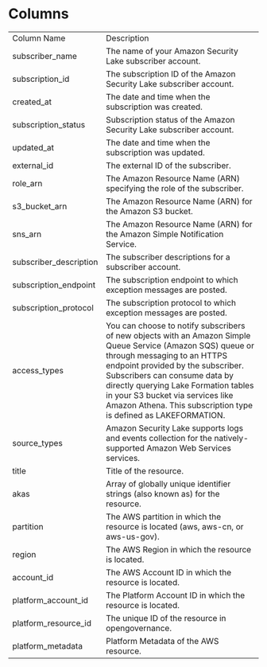 # Columns  

<table>
	<tr><td>Column Name</td><td>Description</td></tr>
	<tr><td>subscriber_name</td><td>The name of your Amazon Security Lake subscriber account.</td></tr>
	<tr><td>subscription_id</td><td>The subscription ID of the Amazon Security Lake subscriber account.</td></tr>
	<tr><td>created_at</td><td>The date and time when the subscription was created.</td></tr>
	<tr><td>subscription_status</td><td>Subscription status of the Amazon Security Lake subscriber account.</td></tr>
	<tr><td>updated_at</td><td>The date and time when the subscription was updated.</td></tr>
	<tr><td>external_id</td><td>The external ID of the subscriber.</td></tr>
	<tr><td>role_arn</td><td>The Amazon Resource Name (ARN) specifying the role of the subscriber.</td></tr>
	<tr><td>s3_bucket_arn</td><td>The Amazon Resource Name (ARN) for the Amazon S3 bucket.</td></tr>
	<tr><td>sns_arn</td><td>The Amazon Resource Name (ARN) for the Amazon Simple Notification Service.</td></tr>
	<tr><td>subscriber_description</td><td>The subscriber descriptions for a subscriber account.</td></tr>
	<tr><td>subscription_endpoint</td><td>The subscription endpoint to which exception messages are posted.</td></tr>
	<tr><td>subscription_protocol</td><td>The subscription protocol to which exception messages are posted.</td></tr>
	<tr><td>access_types</td><td>You can choose to notify subscribers of new objects with an Amazon Simple Queue Service (Amazon SQS) queue or through messaging to an HTTPS endpoint provided by the subscriber. Subscribers can consume data by directly querying Lake Formation tables in your S3 bucket via services like Amazon Athena. This subscription type is defined as LAKEFORMATION.</td></tr>
	<tr><td>source_types</td><td>Amazon Security Lake supports logs and events collection for the natively-supported Amazon Web Services services.</td></tr>
	<tr><td>title</td><td>Title of the resource.</td></tr>
	<tr><td>akas</td><td>Array of globally unique identifier strings (also known as) for the resource.</td></tr>
	<tr><td>partition</td><td>The AWS partition in which the resource is located (aws, aws-cn, or aws-us-gov).</td></tr>
	<tr><td>region</td><td>The AWS Region in which the resource is located.</td></tr>
	<tr><td>account_id</td><td>The AWS Account ID in which the resource is located.</td></tr>
	<tr><td>platform_account_id</td><td>The Platform Account ID in which the resource is located.</td></tr>
	<tr><td>platform_resource_id</td><td>The unique ID of the resource in opengovernance.</td></tr>
	<tr><td>platform_metadata</td><td>Platform Metadata of the AWS resource.</td></tr>
</table>